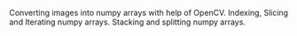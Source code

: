 Converting images into numpy arrays with help of OpenCV.
Indexing, Slicing and Iterating numpy arrays.
Stacking and splitting numpy arrays.
